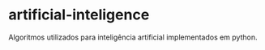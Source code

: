 # artificial-inteligence
Algoritmos utilizados para inteligência artificial implementados em python.
